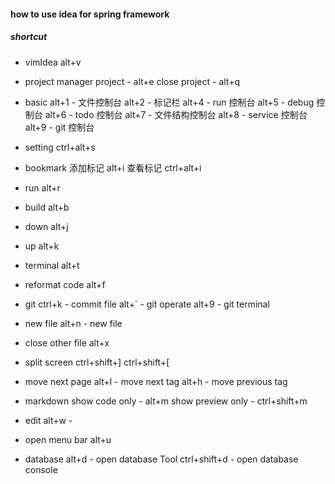 #### how to use idea for spring framework

##### shortcut

- vimIdea
alt+v

- project
manager project - alt+e
close project - alt+q

- basic
alt+1 - 文件控制台
alt+2 - 标记栏
alt+4 - run 控制台
alt+5 - debug 控制台
alt+6 - todo 控制台
alt+7 - 文件结构控制台
alt+8 - service 控制台
alt+9 - git 控制台

- setting
ctrl+alt+s

- bookmark
添加标记  alt+i
查看标记  ctrl+alt+i

- run
alt+r

- build
alt+b

- down
alt+j
- up
alt+k

- terminal
alt+t

- reformat code
alt+f

- git
ctrl+k - commit file
alt+` - git operate
alt+9 - git terminal

- new file
alt+n - new file

- close other file
alt+x 

- split screen
ctrl+shift+]
ctrl+shift+[

- move next page
alt+l - move next tag
alt+h - move previous tag

- markdown
show code only - alt+m
show preview only - ctrl+shift+m 

- edit 
alt+w - 

- open menu bar 
alt+u 

- database
alt+d - open database Tool
ctrl+shift+d - open database console



